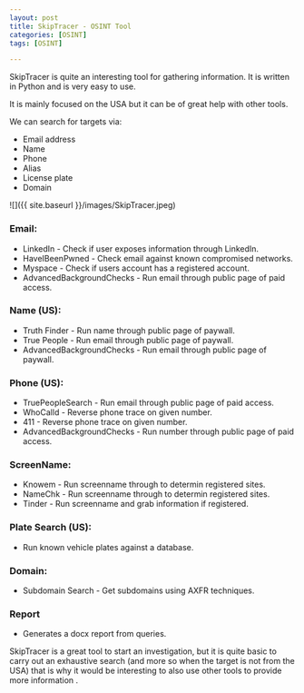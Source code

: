 ```yaml
---
layout: post
title: SkipTracer - OSINT Tool
categories: [OSINT]
tags: [OSINT]

---
```


SkipTracer is quite an interesting tool for gathering information. It is written in Python and is very easy to use.

It is mainly focused on the USA but it can be of great help with other tools.

We can search for targets via:
- Email address
- Name
- Phone
- Alias
- License plate
- Domain

![]({{ site.baseurl }}/images/SkipTracer.jpeg)

### Email:
- LinkedIn - Check if user exposes information through LinkedIn.
- HaveIBeenPwned - Check email against known compromised networks.
- Myspace - Check if users account has a registered account.
- AdvancedBackgroundChecks - Run email through public page of paid access.

### Name (US):
- Truth Finder - Run name through public page of paywall.
- True People - Run email through public page of paywall.
- AdvancedBackgroundChecks - Run email through public page of paywall.

### Phone (US):
- TruePeopleSearch - Run email through public page of paid access.
- WhoCalld - Reverse phone trace on given number.
- 411 - Reverse phone trace on given number.
- AdvancedBackgroundChecks - Run number through public page of paid access.

### ScreenName:
- Knowem - Run screenname through to determin registered sites.
- NameChk - Run screenname through to determin registered sites.
- Tinder - Run screenname and grab information if registered.

### Plate Search (US):
- Run known vehicle plates against a database.

### Domain:
- Subdomain Search - Get subdomains using AXFR techniques.

### Report
- Generates a docx report from queries.

SkipTracer is a great tool to start an investigation, but it is quite basic to carry out an exhaustive search (and more so when the target is not from the USA) that is why it would be interesting to also use other tools to provide more information .

